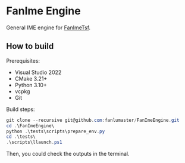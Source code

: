 # FanIme Engine

General IME engine for [FanImeTsf](https://github.com/fanlumaster/FanImeTsf).

## How to build

Prerequisites:

- Visual Studio 2022
- CMake 3.21+
- Python 3.10+
- vcpkg
- Git

Build steps:

```powershell
git clone --recursive git@github.com:fanlumaster/FanImeEngine.git
cd .\FanImeEngine\
python .\tests\scripts\prepare_env.py
cd .\tests\
.\scripts\llaunch.ps1
```

Then, you could check the outputs in the terminal.
